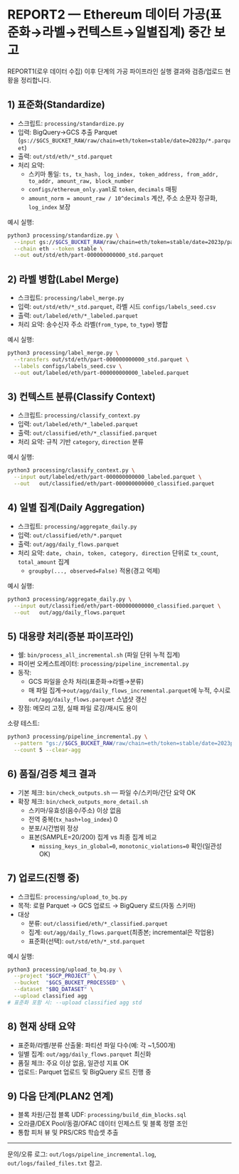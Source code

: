 # REPORT2 — Ethereum 데이터 가공(표준화→라벨→컨텍스트→일별집계) 중간 보고

REPORT1(로우 데이터 수집) 이후 단계의 가공 파이프라인 실행 결과와 검증/업로드 현황을 정리합니다.

## 1) 표준화(Standardize)
- 스크립트: `processing/standardize.py`
- 입력: BigQuery→GCS 추출 Parquet (`gs://$GCS_BUCKET_RAW/raw/chain=eth/token=stable/date=2023p/*.parquet`)
- 출력: `out/std/eth/*_std.parquet`
- 처리 요약:
  - 스키마 통일: `ts, tx_hash, log_index, token_address, from_addr, to_addr, amount_raw, block_number`
  - `configs/ethereum_only.yaml`로 `token`, `decimals` 매핑
  - `amount_norm = amount_raw / 10^decimals` 계산, 주소 소문자 정규화, `log_index` 보장

예시 실행:
```bash
python3 processing/standardize.py \
  --input gs://$GCS_BUCKET_RAW/raw/chain=eth/token=stable/date=2023p/part-000000000000.parquet \
  --chain eth --token stable \
  --out out/std/eth/part-000000000000_std.parquet
```

## 2) 라벨 병합(Label Merge)
- 스크립트: `processing/label_merge.py`
- 입력: `out/std/eth/*_std.parquet`, 라벨 시드 `configs/labels_seed.csv`
- 출력: `out/labeled/eth/*_labeled.parquet`
- 처리 요약: 송수신자 주소 라벨(`from_type`, `to_type`) 병합

예시 실행:
```bash
python3 processing/label_merge.py \
  --transfers out/std/eth/part-000000000000_std.parquet \
  --labels configs/labels_seed.csv \
  --out out/labeled/eth/part-000000000000_labeled.parquet
```

## 3) 컨텍스트 분류(Classify Context)
- 스크립트: `processing/classify_context.py`
- 입력: `out/labeled/eth/*_labeled.parquet`
- 출력: `out/classified/eth/*_classified.parquet`
- 처리 요약: 규칙 기반 `category`, `direction` 분류

예시 실행:
```bash
python3 processing/classify_context.py \
  --input out/labeled/eth/part-000000000000_labeled.parquet \
  --out   out/classified/eth/part-000000000000_classified.parquet
```

## 4) 일별 집계(Daily Aggregation)
- 스크립트: `processing/aggregate_daily.py`
- 입력: `out/classified/eth/*.parquet`
- 출력: `out/agg/daily_flows.parquet`
- 처리 요약: `date, chain, token, category, direction` 단위로 `tx_count`, `total_amount` 집계
  - `groupby(..., observed=False)` 적용(경고 억제)

예시 실행:
```bash
python3 processing/aggregate_daily.py \
  --input out/classified/eth/part-000000000000_classified.parquet \
  --out   out/agg/daily_flows.parquet
```

## 5) 대용량 처리(증분 파이프라인)
- 쉘: `bin/process_all_incremental.sh` (파일 단위 누적 집계)
- 파이썬 오케스트레이터: `processing/pipeline_incremental.py`
- 동작:
  - GCS 파일을 순차 처리(표준화→라벨→분류)
  - 매 파일 집계→`out/agg/daily_flows_incremental.parquet`에 누적, 수시로 `out/agg/daily_flows.parquet` 스냅샷 갱신
- 장점: 메모리 고정, 실패 파일 로깅/재시도 용이

소량 테스트:
```bash
python3 processing/pipeline_incremental.py \
  --pattern "gs://$GCS_BUCKET_RAW/raw/chain=eth/token=stable/date=2023p/*.parquet" \
  --count 5 --clear-agg
```

## 6) 품질/검증 체크 결과
- 기본 체크: `bin/check_outputs.sh` — 파일 수/스키마/간단 요약 OK
- 확장 체크: `bin/check_outputs_more_detail.sh`
  - 스키마/유효성(음수/주소) 이상 없음
  - 전역 중복(`tx_hash+log_index`) 0
  - 분포/시간범위 정상
  - 표본(SAMPLE=20/200) 집계 vs 최종 집계 비교
    - `missing_keys_in_global=0`, `monotonic_violations=0` 확인(일관성 OK)

## 7) 업로드(진행 중)
- 스크립트: `processing/upload_to_bq.py`
- 목적: 로컬 Parquet → GCS 업로드 → BigQuery 로드(자동 스키마)
- 대상
  - 분류: `out/classified/eth/*_classified.parquet`
  - 집계: `out/agg/daily_flows.parquet`(최종본; incremental은 작업용)
  - 표준화(선택): `out/std/eth/*_std.parquet`

예시 실행:
```bash
python3 processing/upload_to_bq.py \
  --project "$GCP_PROJECT" \
  --bucket  "$GCS_BUCKET_PROCESSED" \
  --dataset "$BQ_DATASET" \
  --upload classified agg
# 표준화 포함 시: --upload classified agg std
```

## 8) 현재 상태 요약
- 표준화/라벨/분류 산출물: 파티션 파일 다수(예: 각 ~1,500개)
- 일별 집계: `out/agg/daily_flows.parquet` 최신화
- 품질 체크: 주요 이상 없음, 일관성 지표 OK
- 업로드: Parquet 업로드 및 BigQuery 로드 진행 중

## 9) 다음 단계(PLAN2 연계)
- 블록 차원/근접 블록 UDF: `processing/build_dim_blocks.sql`
- 오라클/DEX Pool/동결/OFAC 데이터 인제스트 및 블록 정렬 조인
- 통합 피처 뷰 및 PRS/CRS 학습셋 추출

---

문의/오류 로그: `out/logs/pipeline_incremental.log`, `out/logs/failed_files.txt` 참고.
